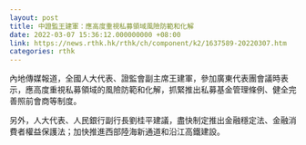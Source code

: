 ```yaml
---
layout: post
title: 中證監王建軍：應高度重視私募領域風險防範和化解
date: 2022-03-07 15:36:12.000000000 +08:00
link: https://news.rthk.hk/rthk/ch/component/k2/1637589-20220307.htm
categories: rthk
---
```


內地傳媒報道，全國人大代表、證監會副主席王建軍，參加廣東代表團會議時表示，應高度重視私募領域的風險防範和化解，抓緊推出私募基金管理條例、健全完善照前會商等制度。

另外，人大代表、人民銀行副行長劉桂平建議，盡快制定推出金融穩定法、金融消費者權益保護法；加快推進西部陸海新通道和沿江高鐵建設。
